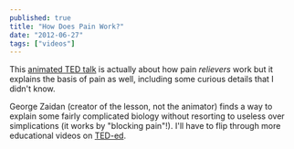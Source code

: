 ```yaml
---
published: true
title: "How Does Pain Work?"
date: "2012-06-27"
tags: ["videos"]
---
```

This [animated TED talk]( http://www.youtube.com/watch?v=9mcuIc5O-DE&feature=player_embedded) is actually about how pain *relievers* work but it explains the basis of pain as well, including some curious details that I didn't know.

George Zaidan (creator of the lesson, not the animator) finds a way to explain some fairly complicated biology without resorting to useless over simplications (it works by "blocking pain"!). I'll have to flip through more educational videos on [TED-ed](http://ed.ted.com/).
